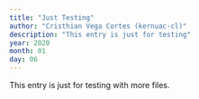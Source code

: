 ```yaml
---
title: "Just Testing"
author: "Cristhian Vega Cortes (kernuac-cl)"
description: "This entry is just for testing"
year: 2020
month: 01
day: 06
---
```


This entry is just for testing with more files. 